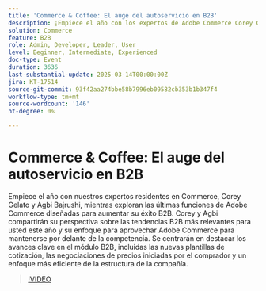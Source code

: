 ```yaml
---
title: 'Commerce & Coffee: El auge del autoservicio en B2B'
description: ¡Empiece el año con los expertos de Adobe Commerce Corey Gelato y Agbi Bajrushi! Descubra las últimas funciones de B2B, incluidas las nuevas plantillas de cotización, las negociaciones de precios iniciadas por el comprador y las estructuras empresariales eficientes. Manténgase a la cabeza de la competencia con perspectivas sobre tendencias B2B relevantes y aproveche Adobe Commerce para alcanzar el éxito.
solution: Commerce
feature: B2B
role: Admin, Developer, Leader, User
level: Beginner, Intermediate, Experienced
doc-type: Event
duration: 3636
last-substantial-update: 2025-03-14T00:00:00Z
jira: KT-17514
source-git-commit: 93f42aa274bbe58b7996eb09582cb353b1b347f4
workflow-type: tm+mt
source-wordcount: '146'
ht-degree: 0%

---
```



# Commerce &amp; Coffee: El auge del autoservicio en B2B

Empiece el año con nuestros expertos residentes en Commerce, Corey Gelato y Agbi Bajrushi, mientras exploran las últimas funciones de Adobe Commerce diseñadas para aumentar su éxito B2B. Corey y Agbi compartirán su perspectiva sobre las tendencias B2B más relevantes para usted este año y su enfoque para aprovechar Adobe Commerce para mantenerse por delante de la competencia. Se centrarán en destacar los avances clave en el módulo B2B, incluidas las nuevas plantillas de cotización, las negociaciones de precios iniciadas por el comprador y un enfoque más eficiente de la estructura de la compañía.

>[!VIDEO](https://video.tv.adobe.com/v/3451619/?learn=on&enablevpops)
